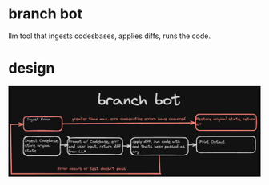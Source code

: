 # branch bot

llm tool that ingests codesbases, applies diffs, runs the code.

# design

![Design](docs/design.png)
